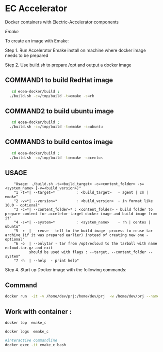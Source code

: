 # EC Accelerator
Docker containers with Electric-Accelerator components

   *Emake*
  
To create an image with Emake:



Step 1. Run Accelerator Emake install on machine where docker image needs to be prepared

Step 2. Use build.sh to prepare /opt and output a docker image


## COMMAND1 to build RedHat image
```bash
   cd ecea-docker/build ;
  ./build.sh -c=/tmp/build -t=emake -s=rh
```

## COMMAND2 to build ubuntu image
```bash
   cd ecea-docker/build ;
  ./build.sh -c=/tmp/build -t=emake -s=ubuntu
```

## COMMAND3 to build centos image
```bash
   cd ecea-docker/build ;
  ./build.sh -c=/tmp/build -t=emake -s=centos
```

## USAGE
```
    "Usage: ./build.sh -t=<build_target> -c=<content_folder> -s=<system_name> [-v=<build_version>]"
    "1 -t=*| --target=*          : <build_target>   - agent | cm | emake"
    "2 -v=*| --version=*         : <build_version>  - in format like 10.0 - optional"
    "3 -c=*| --content_folder=* : <content_folder> - build folder to prepare content for acceletor-target docker image and build image from it"
    "4 -s=*| --system=*          : <system_name>    - rh | centos | ubuntu" 
    "5 -r  | --reuse - tell to the build image  process to reuse tar archive (if it was prepared earlier) instead of creating new one - optional" 
    "6 -o  | --onlytar - tar from /opt/ecloud to the tarball with name ecloud.tar.gz and exit
           should be used with flags : --target, --content_folder --system"
    "7 -h  | --help  - print help" 
```
Step 4. Start up Docker image with the following commands:


## Command

```bash
docker run  -it -v /home/dev/prj:/home/dev/prj  -w /home/dev/prj --name=emake_c  emake_10.0_ubutnut_alpha
```

## Work with container :

```bash
docker top  emake_c
```
```bash
docker logs  emake_c
```

```bash
#interactive commandline
docker exec -it emake_c bash
```
